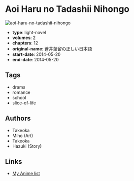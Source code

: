 # Aoi Haru no Tadashii Nihongo

![aoi-haru-no-tadashii-nihongo](https://cdn.myanimelist.net/images/manga/3/176003.jpg)

-   **type**: light-novel
-   **volumes**: 2
-   **chapters**: 12
-   **original-name**: 蒼井葉留の正しい日本語
-   **start-date**: 2014-05-20
-   **end-date**: 2014-05-20

## Tags

-   drama
-   romance
-   school
-   slice-of-life

## Authors

-   Takeoka
-   Miho (Art)
-   Takeoka
-   Hazuki (Story)

## Links

-   [My Anime list](https://myanimelist.net/manga/73091/Aoi_Haru_no_Tadashii_Nihongo)
